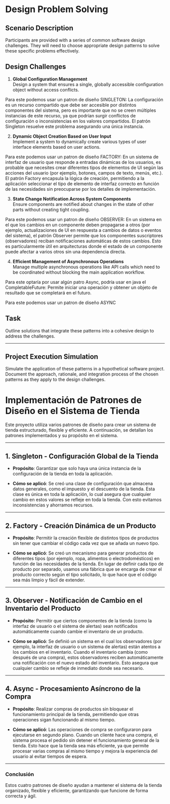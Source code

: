 # Design Problem Solving

## Scenario Description

Participants are provided with a series of common software design challenges. They will need to choose appropriate design patterns to solve these specific problems effectively.

## Design Challenges

1. **Global Configuration Management**  
   Design a system that ensures a single, globally accessible configuration object without access conflicts.

Para este podemos usar un patron de diseño SINGLETON: La configuración es un recurso compartido que debe ser accesible por distintos componentes del sistema, pero es importante que no se creen múltiples instancias de este recurso, ya que podrían surgir conflictos de configuración o inconsistencias en los valores compartidos. El patrón Singleton resuelve este problema asegurando una única instancia.


2. **Dynamic Object Creation Based on User Input**  
   Implement a system to dynamically create various types of user interface elements based on user actions.

Para este podemos usar un patron de diseño FACTORY: En un sistema de interfaz de usuario que responde a entradas dinámicas de los usuarios, es probable que necesites crear diferentes tipos de elementos de UI según las acciones del usuario (por ejemplo, botones, campos de texto, menús, etc.). El patrón Factory encapsula la lógica de creación, permitiendo a la aplicación seleccionar el tipo de elemento de interfaz correcto en función de las necesidades sin preocuparse por los detalles de implementación.

3. **State Change Notification Across System Components**  
   Ensure components are notified about changes in the state of other parts without creating tight coupling.

Para este podemos usar un patron de diseño OBSERVER: En un sistema en el que los cambios en un componente deben propagarse a otros (por ejemplo, actualizaciones de UI en respuesta a cambios de datos o eventos del sistema), el patrón Observer permite que los componentes suscriptores (observadores) reciban notificaciones automáticas de estos cambios. Esto es particularmente útil en arquitecturas donde el estado de un componente puede afectar a varios otros sin una dependencia directa.

4. **Efficient Management of Asynchronous Operations**  
   Manage multiple asynchronous operations like API calls which need to be coordinated without blocking the main application workflow.

Para este optaría por usar algún patro Async, podría usar en java el CompletableFuture: Permite iniciar una operación y obtener un objeto de resultado que se completará en el futuro.

Para este podemos usar un patron de diseño ASYNC

## Task

Outline solutions that integrate these patterns into a cohesive design to address the challenges.

---

## Project Execution Simulation

Simulate the application of these patterns in a hypothetical software project. Document the approach, rationale, and integration process of the chosen patterns as they apply to the design challenges.






# Implementación de Patrones de Diseño en el Sistema de Tienda

Este proyecto utiliza varios patrones de diseño para crear un sistema de tienda estructurado, flexible y eficiente. A continuación, se detallan los patrones implementados y su propósito en el sistema.

---

## 1. Singleton - Configuración Global de la Tienda

- **Propósito**: Garantizar que solo haya una única instancia de la configuración de la tienda en toda la aplicación.

- **Cómo se aplicó**:
  Se creó una clase de configuración que almacena datos generales, como el impuesto y el descuento de la tienda. Esta clase es única en toda la aplicación, lo cual asegura que cualquier cambio en estos valores se refleje en toda la tienda. Con esto evitamos inconsistencias y ahorramos recursos.

---

## 2. Factory - Creación Dinámica de un Producto

- **Propósito**: Permitir la creación flexible de distintos tipos de productos sin tener que cambiar el código cada vez que se añada un nuevo tipo.

- **Cómo se aplicó**:
  Se creó un mecanismo para generar productos de diferentes tipos (por ejemplo, ropa, alimentos o electrodomésticos) en función de las necesidades de la tienda. En lugar de definir cada tipo de producto por separado, usamos una fábrica que se encarga de crear el producto correcto según el tipo solicitado, lo que hace que el código sea más limpio y fácil de extender.

---

## 3. Observer - Notificación de Cambio en el Inventario del Producto

- **Propósito**: Permitir que ciertos componentes de la tienda (como la interfaz de usuario o el sistema de alertas) sean notificados automáticamente cuando cambie el inventario de un producto.

- **Cómo se aplicó**:
  Se definió un sistema en el cual los observadores (por ejemplo, la interfaz de usuario o un sistema de alertas) están atentos a los cambios en el inventario. Cuando el inventario cambia (como después de una compra), estos observadores reciben automáticamente una notificación con el nuevo estado del inventario. Esto asegura que cualquier cambio se refleje de inmediato donde sea necesario.

---

## 4. Async - Procesamiento Asíncrono de la Compra

- **Propósito**: Realizar compras de productos sin bloquear el funcionamiento principal de la tienda, permitiendo que otras operaciones sigan funcionando al mismo tiempo.

- **Cómo se aplicó**:
  Las operaciones de compra se configuraron para ejecutarse en segundo plano. Cuando un cliente hace una compra, el sistema procesa el pedido sin detener el funcionamiento general de la tienda. Esto hace que la tienda sea más eficiente, ya que permite procesar varias compras al mismo tiempo y mejora la experiencia del usuario al evitar tiempos de espera.

---

### Conclusión

Estos cuatro patrones de diseño ayudan a mantener el sistema de la tienda organizado, flexible y eficiente, garantizando que funcione de forma correcta y ágil.
